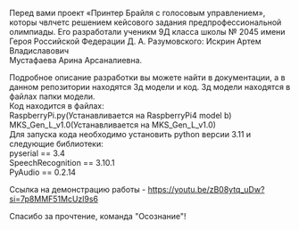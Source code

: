 Перед вами проект «Принтер Брайля с голосовым управлением», которы чвлчетс решением кейсового задания предпрофессиональной олимпиады.
Его разработали ученикм 9Д класса школы № 2045 имени Героя Российской Федерации Д. А. Разумовского:
Искрин Артем Владиславович                                                                      
Мустафаева Арина Арсаналиевна.                                                                           

Подробное описание разработки вы можете найти в документации, а в данном репозитории находятся 3д модели и код.
Зд модели находятся в файлах папки модели.                                                      
Код находится в файлах:                                    
RaspberryPi.py(Устанавливается на RaspberryPi4 model b)                                  
MKS_Gen_L_v1.0(Устанавливается на MKS_Gen_L_v1.0)                                                 
Для запуска кода необходимо установить python версии  3.11 и следующие библиотеки:                                                   
pyserial == 3.4                                                                                                    
SpeechRecognition == 3.10.1                                                  
PyAudio ==  0.2.14                                                                                                            

Ссылка на демонстрацию работы - https://youtu.be/zB08ytq_uDw?si=7p8MMF51McUzl9s6                                                  

Спасибо за прочтение, команда "Осознание"!                                                  
 
